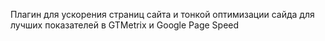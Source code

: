 Плагин для ускорения страниц сайта и тонкой оптимизации сайда для лучших показателей в GTMetrix и Google Page Speed
